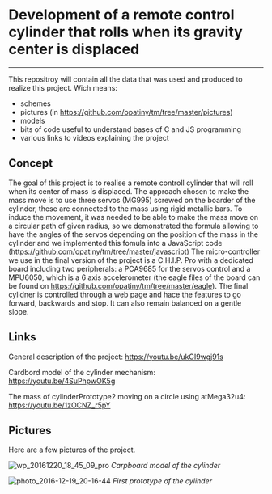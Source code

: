 # Development of a remote control cylinder that rolls when its gravity center is displaced
------
This repositroy will contain all the data that was used and produced to realize this project. Wich means:
* schemes
* pictures (in https://github.com/opatiny/tm/tree/master/pictures)
* models
* bits of code useful to understand bases of C and JS programming
* various links to videos explaining the project

## Concept
The goal of this project is to realise a remote controll cylinder that will roll when its center of mass is displaced. The approach chosen to make the mass move is to use three servos (MG995) screwed on the boarder of the cylinder, these are connected to the mass using rigid metallic bars. To induce the movement, it was needed to be able to make the mass move on a circular path of given radius, so we demonstrated the formula allowing to have the angles of the servos depending on the position of the mass in the cylinder and we implemented this fomula into a JavaScript code (https://github.com/opatiny/tm/tree/master/javascript) The micro-controller we use in the final version of the project is a C.H.I.P. Pro with a dedicated board including two peripherals: a PCA9685 for the servos control and a MPU6050, which is a 6 axis accelerometer (the eagle files of the board can be found on https://github.com/opatiny/tm/tree/master/eagle). The final cylidner is controlled through a web page and hace the features to go forward, backwards and stop. It can also remain balanced on a gentle slope. 


## Links
General description of the project: https://youtu.be/ukGI9wgj91s

Cardbord model of the cylinder mechanism: https://youtu.be/4SuPhpwOK5g

The mass of cylinderPrototype2 moving on a circle using atMega32u4: https://youtu.be/1zOCNZ_r5pY



## Pictures
Here are a few pictures of the project.

![wp_20161220_18_45_09_pro](https://cloud.githubusercontent.com/assets/17711389/23223822/5ec8fcf0-f92c-11e6-929f-96fda3b4c0c6.jpg)
*Carpboard model of the cylinder*
         
 
![photo_2016-12-19_20-16-44](https://cloud.githubusercontent.com/assets/17711389/23224038/19a97658-f92d-11e6-8920-69330bea1507.jpg)
*First prototype of the cylinder*




 
